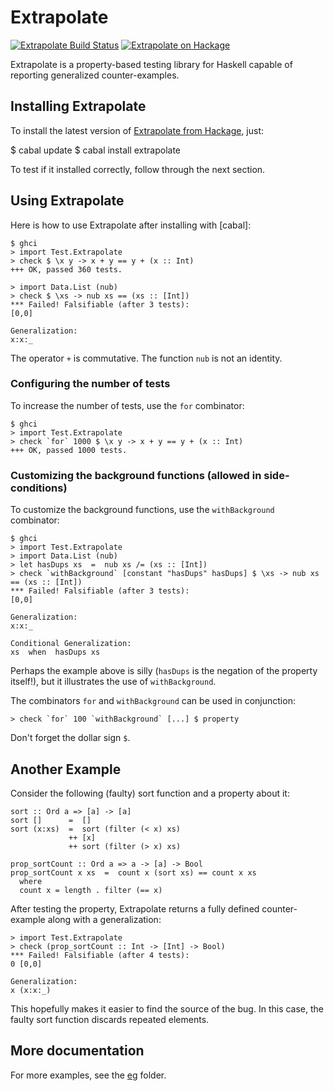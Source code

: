 Extrapolate
===========

[![Extrapolate Build Status][build-status]][build-log]
[![Extrapolate on Hackage][hackage-version]][extrapolate-on-hackage]

Extrapolate is a property-based testing library for Haskell
capable of reporting generalized counter-examples.


Installing Extrapolate
----------------------

To install the latest version of [Extrapolate from Hackage], just:

$ cabal update
$ cabal install extrapolate

To test if it installed correctly, follow through the next section.


Using Extrapolate
-----------------

Here is how to use Extrapolate after installing with [cabal]:

	$ ghci
	> import Test.Extrapolate
	> check $ \x y -> x + y == y + (x :: Int)
	+++ OK, passed 360 tests.

	> import Data.List (nub)
	> check $ \xs -> nub xs == (xs :: [Int])
	*** Failed! Falsifiable (after 3 tests):
	[0,0]

	Generalization:
	x:x:_

The operator `+` is commutative.  The function `nub` is not an identity.


### Configuring the number of tests

To increase the number of tests, use the `for` combinator:

	$ ghci
	> import Test.Extrapolate
	> check `for` 1000 $ \x y -> x + y == y + (x :: Int)
	+++ OK, passed 1000 tests.


### Customizing the background functions (allowed in side-conditions)

To customize the background functions, use the `withBackground` combinator:

	$ ghci
	> import Test.Extrapolate
	> import Data.List (nub)
	> let hasDups xs  =  nub xs /= (xs :: [Int])
	> check `withBackground` [constant "hasDups" hasDups] $ \xs -> nub xs == (xs :: [Int])
	*** Failed! Falsifiable (after 3 tests):
	[0,0]

	Generalization:
	x:x:_

	Conditional Generalization:
	xs  when  hasDups xs

Perhaps the example above is silly (`hasDups` is the negation of the property
itself!), but it illustrates the use of `withBackground`.


The combinators `for` and `withBackground` can be used in conjunction:

	> check `for` 100 `withBackground` [...] $ property

Don't forget the dollar sign `$`.


Another Example
---------------

Consider the following (faulty) sort function and a property about it:

    sort :: Ord a => [a] -> [a]
    sort []      =  []
    sort (x:xs)  =  sort (filter (< x) xs)
                 ++ [x]
                 ++ sort (filter (> x) xs)

    prop_sortCount :: Ord a => a -> [a] -> Bool
    prop_sortCount x xs  =  count x (sort xs) == count x xs
      where
      count x = length . filter (== x)

After testing the property, Extrapolate returns a fully defined counter-example
along with a generalization:

    > import Test.Extrapolate
    > check (prop_sortCount :: Int -> [Int] -> Bool)
    *** Failed! Falsifiable (after 4 tests):
    0 [0,0]

    Generalization:
    x (x:x:_)

This hopefully makes it easier to find the source of the bug.  In this case,
the faulty sort function discards repeated elements.


More documentation
------------------

For more examples, see the [eg](eg) folder.

[build-status]: https://travis-ci.org/rudymatela/extrapolate.svg?branch=master
[build-log]:    https://travis-ci.org/rudymatela/extrapolate
[hackage-version]: https://img.shields.io/hackage/v/extrapolate.svg
[extrapolate-on-hackage]: https://hackage.haskell.org/package/extrapolate
[Extrapolate from Hackage]: https://hackage.haskell.org/package/extrapolate
